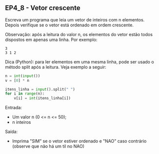 ## EP4_8 - Vetor crescente

Escreva um programa que leia um vetor de inteiros com n elementos. Depois verifique se o vetor está ordenado em ordem crescente.

Observação: após a leitura do valor n, os elementos do vetor estão todos dispostos em apenas uma linha. Por exemplo:
```
3
3 1 2
```

Dica (Python): para ler elementos em uma mesma linha, pode ser usado o método split após a leitura. Veja exemplo a seguir:
```python
n = int(input())
v = [0] * n

itens_linha = input().split(" ")
for i in range(n):
    v[i] = int(itens_linha[i])
```

Entrada:
- Um valor n (0 <= n <= 50);
- n inteiros

Saída:
- Imprima "SIM" se o vetor estiver ordenado e "NAO" caso contrário (observe que não há um til no NAO)
